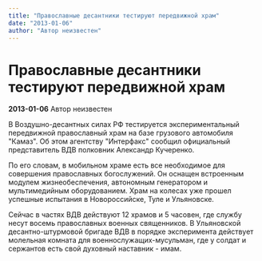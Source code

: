 ```yaml
---
title: "Православные десантники тестируют передвижной храм"
date: "2013-01-06"
author: "Автор неизвестен"
---
```


# Православные десантники тестируют передвижной храм

**2013-01-06** Автор неизвестен

В Воздушно-десантных силах РФ тестируется экспериментальный передвижной православный храм на базе грузового автомобиля "Камаз". Об этом агентству "Интерфакс" сообщил официальный представитель ВДВ полковник Александр Кучеренко.

По его словам, в мобильном храме есть все необходимое для совершения православных богослужений. Он оснащен встроенным модулем жизнеобеспечения, автономным генератором и мультимедийным оборудованием. Храм на колесах уже прошел успешные испытания в Новороссийске, Туле и Ульяновске.

Сейчас в частях ВДВ действуют 12 храмов и 5 часовен, где службу несут восемь православных военных священников. В Ульяновской десантно-штурмовой бригаде ВДВ в порядке эксперимента действует молельная комната для военнослужащих-мусульман, где у солдат и сержантов есть свой духовный наставник - имам.